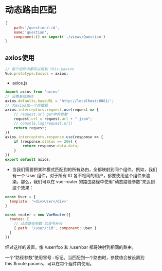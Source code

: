# 动态路由匹配
```js
{
    path:'/question/:id',
    name:'question',
    component:() => import('./views/Question')
}
```


## axios使用
```js
// 每个组件中都可以用到 this.$axios
Vue.prototype.$axios = axios;
```
- axios.js
```js
import axios from 'axios'
// 设置基础路径
axios.defaults.baseURL = 'http://localhost:8081/';
// 为axios加一个拦截器
axios.interceptors.request.use(request => {
    // request.url get中的参数
    request.url = request.url + ".json";
    // console.log(request.url)
    return request;
})
axios.interceptors.response.use(response => {
    if (response.status == 200) {
        return response.data.data;
    }
})
export default axios;
```
- 当我们需要把某种模式匹配到的所有路由，全都映射到同个组件。例如，我们有一个 User 组件，对于所有 ID 各不相同的用户，都要使用这个组件来渲染。那么，我们可以在 vue-router 的路由路径中使用“动态路径参数”来达到这个效果：
```js
const User = {
  template: '<div>User</div>'
}

const router = new VueRouter({
  routes: [
    // 动态路径参数 以冒号开头
    { path: '/user/:id', component: User }
  ]
})
```
经过这样的设置，像 /user/foo 和 /user/bar 都将映射到相同的路由。

一个“路径参数”使用冒号 : 标记。当匹配到一个路由时，参数值会被设置到 this.$route.params，可以在每个组件内使用。